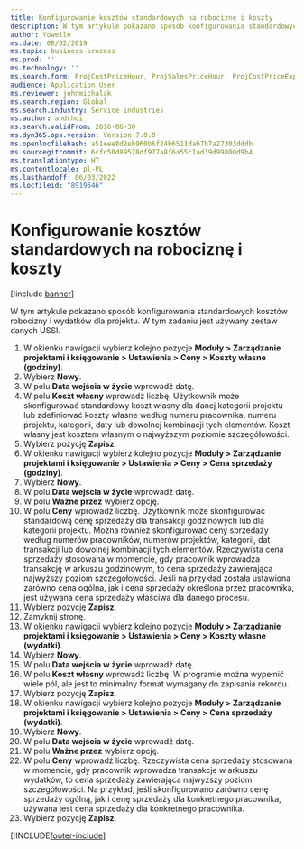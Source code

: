 ```yaml
---
title: Konfigurowanie kosztów standardowych na robociznę i koszty
description: W tym artykule pokazano sposób konfigurowania standardowych kosztów robocizny i wydatków dla projektu.
author: Yowelle
ms.date: 08/02/2019
ms.topic: business-process
ms.prod: ''
ms.technology: ''
ms.search.form: ProjCostPriceHour, ProjSalesPriceHour, ProjCostPriceExpense, ProjSalesPriceCost
audience: Application User
ms.reviewer: johnmichalak
ms.search.region: Global
ms.search.industry: Service industries
ms.author: andchoi
ms.search.validFrom: 2016-06-30
ms.dyn365.ops.version: Version 7.0.0
ms.openlocfilehash: a51eee8d2eb960b6f24b6511dab7b7a27303dddb
ms.sourcegitcommit: 6cfc50d89528df977a8f6a55c1ad39d99800d9b4
ms.translationtype: HT
ms.contentlocale: pl-PL
ms.lasthandoff: 06/03/2022
ms.locfileid: "8919546"
---
```

# <a name="configure-standard-costs-for-labor-and-expenses"></a>Konfigurowanie kosztów standardowych na robociznę i koszty

[!include [banner](../../includes/banner.md)]

W tym artykule pokazano sposób konfigurowania standardowych kosztów robocizny i wydatków dla projektu. W tym zadaniu jest używany zestaw danych USSI.

1. W okienku nawigacji wybierz kolejno pozycje **Moduły > Zarządzanie projektami i księgowanie > Ustawienia > Ceny > Koszty własne (godziny)**.
2. Wybierz **Nowy**.
3. W polu **Data wejścia w życie** wprowadź datę.
4. W polu **Koszt własny** wprowadź liczbę. Użytkownik może skonfigurować standardowy koszt własny dla danej kategorii projektu lub zdefiniować koszty własne według numeru pracownika, numeru projektu, kategorii, daty lub dowolnej kombinacji tych elementów. Koszt własny jest kosztem własnym o najwyższym poziomie szczegółowości.  
5. Wybierz pozycję **Zapisz**.
6. W okienku nawigacji wybierz kolejno pozycje **Moduły > Zarządzanie projektami i księgowanie > Ustawienia > Ceny > Cena sprzedaży (godziny)**.
7. Wybierz **Nowy**.
8. W polu **Data wejścia w życie** wprowadź datę.
9. W polu **Ważne przez** wybierz opcję.
10. W polu **Ceny** wprowadź liczbę. Użytkownik może skonfigurować standardową cenę sprzedaży dla transakcji godzinowych lub dla kategorii projektu. Można również skonfigurować ceny sprzedaży według numerów pracowników, numerów projektów, kategorii, dat transakcji lub dowolnej kombinacji tych elementów. Rzeczywista cena sprzedaży stosowana w momencie, gdy pracownik wprowadza transakcję w arkuszu godzinowym, to cena sprzedaży zawierająca najwyższy poziom szczegółowości. Jeśli na przykład została ustawiona zarówno cena ogólna, jak i cena sprzedaży określona przez pracownika, jest używana cena sprzedaży właściwa dla danego procesu.  
11. Wybierz pozycję **Zapisz**.
12. Zamyknij stronę.
13. W okienku nawigacji wybierz kolejno pozycje **Moduły > Zarządzanie projektami i księgowanie > Ustawienia > Ceny > Koszty własne (wydatki)**.
14. Wybierz **Nowy**.
15. W polu **Data wejścia w życie** wprowadź datę.
16. W polu **Koszt własny** wprowadź liczbę. W programie można wypełnić wiele pól, ale jest to minimalny format wymagany do zapisania rekordu.  
17. Wybierz pozycję **Zapisz**.
18. W okienku nawigacji wybierz kolejno pozycje **Moduły > Zarządzanie projektami i księgowanie > Ustawienia > Ceny > Cena sprzedaży (wydatki)**.
19. Wybierz **Nowy**.
20. W polu **Data wejścia w życie** wprowadź datę.
21. W polu **Ważne przez** wybierz opcję.
22. W polu **Ceny** wprowadź liczbę. Rzeczywista cena sprzedaży stosowana w momencie, gdy pracownik wprowadza transakcje w arkuszu wydatków, to cena sprzedaży zawierająca najwyższy poziom szczegółowości. Na przykład, jeśli skonfigurowano zarówno cenę sprzedaży ogólną, jak i cenę sprzedaży dla konkretnego pracownika, używana jest cena sprzedaży dla konkretnego pracownika.  
23. Wybierz pozycję **Zapisz**.



[!INCLUDE[footer-include](../../includes/footer-banner.md)]